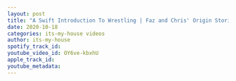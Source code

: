 ```yaml
---
layout: post
title: "A Swift Introduction To Wrestling | Faz and Chris' Origin Stories | #EP1"
date: 2020-10-18
categories: its-my-house videos
author: its-my-house
spotify_track_id: 
youtube_video_id: OY6ve-kbxhU
apple_track_id: 
youtube_metadata: 
---
```

